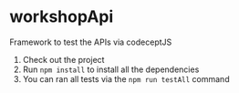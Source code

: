 # workshopApi
Framework to test the APIs via codeceptJS

1) Check out the project
2) Run `npm install` to install all the dependencies
3) You can ran all tests via the `npm run testAll` command
